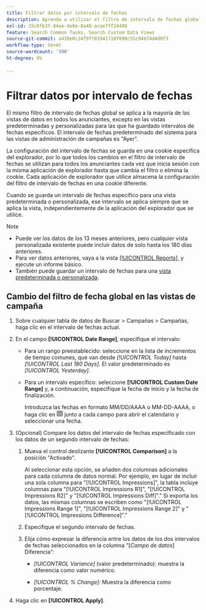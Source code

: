 ```yaml
---
title: Filtrar datos por intervalo de fechas
description: Aprenda a utilizar el filtro de intervalo de fechas global.
exl-id: 35c0f63f-84ae-4e8e-8a48-acae7ff24498
feature: Search Common Tasks, Search Custom Data Views
source-git-commit: a438e0c24f9ff83941710f890c55c94b74d4d0f3
workflow-type: tm+mt
source-wordcount: '398'
ht-degree: 0%

---
```


# Filtrar datos por intervalo de fechas

<!-- The same in new UI and legacy CM views -->

El mismo filtro de intervalo de fechas global se aplica a la mayoría de las vistas de datos en todos los anunciantes, excepto en las vistas predeterminadas y personalizadas para las que ha guardado intervalos de fechas específicos. El intervalo de fechas predeterminado del sistema para las vistas de administración de campañas es &quot;Ayer&quot;.

La configuración del intervalo de fechas se guarda en una cookie específica del explorador, por lo que todos los cambios en el filtro de intervalo de fechas se utilizan para todos los anunciantes cada vez que inicia sesión con la misma aplicación de explorador hasta que cambia el filtro o elimina la cookie. Cada aplicación de explorador que utilice almacena la configuración del filtro de intervalo de fechas en una cookie diferente.

Cuando se guarda un intervalo de fechas específico para una vista predeterminada o personalizada, ese intervalo se aplica siempre que se aplica la vista, independientemente de la aplicación del explorador que se utilice.

>[!NOTE]
>
>* Puede ver los datos de los 13 meses anteriores, pero cualquier vista personalizada existente puede incluir datos de solo hasta los 180 días anteriores.
>* Para ver datos anteriores, vaya a la vista [[!UICONTROL Reports] &#x200B;](/help/search-social-commerce/reports/management/basic-advanced/basic-advanced-report-about.md) y ejecute un informe básico.
>* También puede guardar un intervalo de fechas para una [vista predeterminada o personalizada](/help/search-social-commerce/common-tasks/data-views/custom-default-views-manage.md).

## Cambio del filtro de fecha global en las vistas de campaña

1. Sobre cualquier tabla de datos de Buscar \> Campañas \> Campañas, haga clic en el intervalo de fechas actual.

1. En el campo **[!UICONTROL Date Range]**, especifique el intervalo:

   * Para un rango preestablecido: seleccione en la lista de incrementos de tiempo comunes, que van desde *[!UICONTROL Today]* hasta *[!UICONTROL Last 180 Days]*. El valor predeterminado es *[!UICONTROL Yesterday]*.

   * Para un intervalo específico: seleccione **[!UICONTROL Custom Date Range]** y, a continuación, especifique la fecha de inicio y la fecha de finalización.

     Introduzca las fechas en formato MM/DD/AAAA o MM-DD-AAAA, o haga clic en ![Icono del calendario](/help/search-social-commerce/assets/calendar.png "Icono del calendario") junto a cada campo para abrir el calendario y seleccionar una fecha.

1. (Opcional) Compare los datos del intervalo de fechas especificado con los datos de un segundo intervalo de fechas:

   1. Mueva el control deslizante **[!UICONTROL Comparison]** a la posición &quot;Activado&quot;.

      Al seleccionar esta opción, se añaden dos columnas adicionales para cada columna de datos normal. Por ejemplo, en lugar de incluir una sola columna para &quot;[!UICONTROL Impressions]&quot;, la tabla incluye columnas para &quot;[!UICONTROL Impressions R1]&quot;, &quot;[!UICONTROL Impressions R2]&quot; y &quot;[!UICONTROL Impressions Diff]&quot;.&quot;  Si exporta los datos, las mismas columnas se escriben como &quot;[!UICONTROL Impressions Range 1]&quot;, &quot;[!UICONTROL Impressions Range 2]&quot; y &quot;[!UICONTROL Impressions Difference]&quot;.&quot;

   1. Especifique el segundo intervalo de fechas.

   1. Elija cómo expresar la diferencia entre los datos de los dos intervalos de fechas seleccionados en la columna &quot;\[_Campo de datos_\] Diferencia&quot;:

      * *[!UICONTROL Variance]* (valor predeterminado): muestra la diferencia como valor numérico.

      * *[!UICONTROL % Change]:* Muestra la diferencia como porcentaje.

1. Haga clic en **[!UICONTROL Apply]**.
